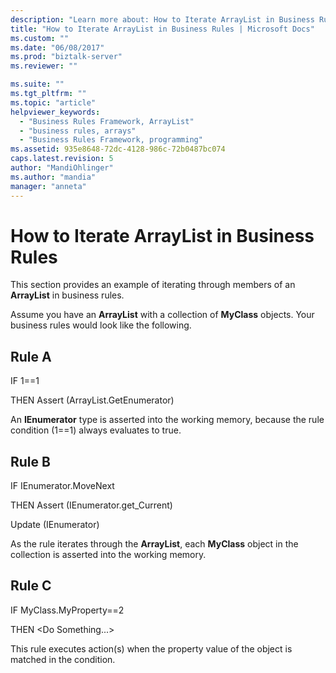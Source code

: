 ```yaml
---
description: "Learn more about: How to Iterate ArrayList in Business Rules"
title: "How to Iterate ArrayList in Business Rules | Microsoft Docs"
ms.custom: ""
ms.date: "06/08/2017"
ms.prod: "biztalk-server"
ms.reviewer: ""

ms.suite: ""
ms.tgt_pltfrm: ""
ms.topic: "article"
helpviewer_keywords: 
  - "Business Rules Framework, ArrayList"
  - "business rules, arrays"
  - "Business Rules Framework, programming"
ms.assetid: 935e8648-72dc-4128-986c-72b0487bc074
caps.latest.revision: 5
author: "MandiOhlinger"
ms.author: "mandia"
manager: "anneta"
---
```

# How to Iterate ArrayList in Business Rules
This section provides an example of iterating through members of an **ArrayList** in business rules.  
  
 Assume you have an **ArrayList** with a collection of **MyClass** objects. Your business rules would look like the following.  
  
## Rule A  
 IF 1==1  
  
 THEN Assert (ArrayList.GetEnumerator)  
  
 An **IEnumerator** type is asserted into the working memory, because the rule condition (1==1) always evaluates to true.  
  
## Rule B  
 IF IEnumerator.MoveNext  
  
 THEN    Assert (IEnumerator.get_Current)  
  
 Update (IEnumerator)  
  
 As the rule iterates through the **ArrayList**, each **MyClass** object in the collection is asserted into the working memory.  
  
## Rule C  
 IF MyClass.MyProperty==2  
  
 THEN \<Do Something...\>  
  
 This rule executes action(s) when the property value of the object is matched in the condition.
